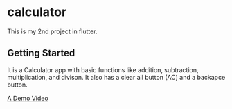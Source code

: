 # calculator

This is my 2nd project in flutter.

## Getting Started

It is a Calculator app with basic functions like addition, subtraction, multiplication, and divison.
It also has a clear all button (AC) and a backapce button.


[A Demo Video](https://drive.google.com/file/d/1biOgRxVBsq_KX0cAU9S-VqfvrxHCFwZP/view?usp=drivesdk)